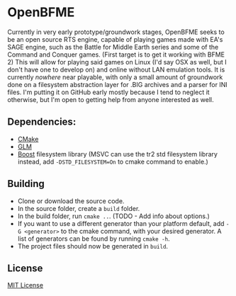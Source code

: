 OpenBFME
=========
Currently in very early prototype/groundwork stages, OpenBFME seeks to be an open source RTS engine, capable of playing games made with EA's SAGE engine, such as the Battle for Middle Earth series and some of the Command and Conquer games. (First target is to get it working with BFME 2) This will allow for playing said games on Linux (I'd say OSX as well, but I don't have one to develop on) and online without LAN emulation tools.
It is currently *nowhere* near playable, with only a small amount of groundwork done on a filesystem abstraction layer for .BIG archives and a parser for INI files. I'm putting it on GitHub early mostly because I tend to neglect it otherwise, but I'm open to getting help from anyone interested as well.

Dependencies:
-------------
* [CMake]
* [GLM]
* [Boost] filesystem library (MSVC can use the tr2 std filesystem library instead, add `-DSTD_FILESYSTEM=On` to cmake command to enable.)

Building
--------
* Clone or download the source code.
* In the source folder, create a `build` folder.
* In the build folder, run `cmake ..`. (TODO - Add info about options.)
* If you want to use a different generator than your platform default, add `-G <generator>` to the cmake command, with your desired generator. A list of generators can be found by running `cmake -h`.
* The project files should now be generated in `build`.

License
-------
[MIT License]


[CMake]:http://www.cmake.org
[GLM]:http://glm.g-truc.net/
[Boost]:http://boost.org
[MIT License]:LICENSE
